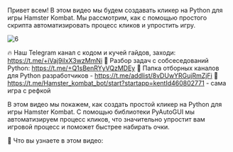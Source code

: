 Привет всем! В этом видео мы будем создавать кликер на Python для игры Hamster Kombat. Мы рассмотрим, как с помощью простого скрипта автоматизировать процесс кликов и упростить игру.

![6](https://github.com/Develp10/HamsterKombatpython/assets/59180628/108559cf-d0d5-4ab3-899d-706aab4d3fe4)

🔥 Наш Telegram канал с кодом и кучей гайдов, заходи: https://t.me/+iVaj9ilxX3wzMmNi
📌 Разбор задач с собсеседований Python:  https://t.me/+Q1sBenRYyVQzMDEy
📌 Папка отборных каналов для Python разработчиков - https://t.me/addlist/8vDUwYRGujRmZjFi
🐹 https://t.me/Hamster_kombat_bot/start?startapp=kentId460802771 - сама игра с рефкой

В этом видео мы покажем, как создать простой кликер на Python для игры Hamster Kombat. С помощью библиотеки PyAutoGUI мы автоматизируем процесс кликов, что значительно упростит вам игровой процесс и поможет быстрее набирать очки.

📌 Что вы узнаете в этом видео:
